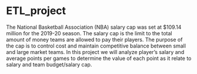 # ETL_project

The National Basketball Association (NBA) salary cap was set at $109.14 million for the 2019-20 season.  The salary cap is the limit to the total amount of money teams are allowed to pay their players.  The purpose of the cap is to control cost and maintain competitive balance between small and large market teams.  In this project we will analyze player’s salary and average points per games to determine the value of each point as it relate to salary and team budget/salary cap.